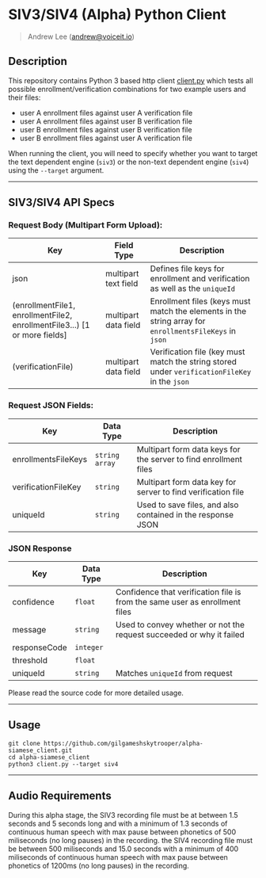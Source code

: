 # SIV3/SIV4 (Alpha) Python Client
> Andrew Lee ([andrew@voiceit.io](mailto:andrew@voiceit.io))

## Description

This repository contains Python 3 based http client [client.py](./client.py) which tests all possible enrollment/verification combinations for two example users and their files:

- user A enrollment files against user A verification file
- user A enrollment files against user B verification file
- user B enrollment files against user B verification file
- user B enrollment files against user A verification file

When running the client, you will need to specify whether you want to target the text dependent engine (`siv3`) or the non-text dependent engine (`siv4`) using the `--target` argument.

---

## SIV3/SIV4 API Specs

### Request Body (Multipart Form Upload):

| Key | Field Type | Description |
| -- | -- | -- |
| json | multipart text field | Defines file keys for enrollment and verification as well as the `uniqueId` |
| (enrollmentFile1, enrollmentFile2, enrollmentFile3...) [1 or more fields] | multipart data field | Enrollment files (keys must match the elements in the string array for `enrollmentsFileKeys` in `json` |
| (verificationFile) | multipart data field | Verification file (key must match the string stored under `verificationFileKey` in the `json` |


### Request JSON Fields: 

| Key | Data Type | Description |
| -- | -- | -- |
| enrollmentsFileKeys | `string array` | Multipart form data keys for the server to find enrollment files |
| verificationFileKey | `string` | Multipart form data key for server to find verification file |
| uniqueId | `string` | Used to save files, and also contained in the response JSON |



### JSON Response

| Key | Data Type | Description |
| -- | -- | -- |
| confidence | `float` | Confidence that verification file is from the same user as enrollment files |
| message | `string` | Used to convey whether or not the request succeeded or why it failed |
| responseCode | `integer` | |
| threshold | `float` | |
| uniqueId | `string` | Matches `uniqueId` from request |

Please read the source code for more detailed usage.

---

## Usage

```
git clone https://github.com/gilgameshskytrooper/alpha-siamese_client.git
cd alpha-siamese_client
python3 client.py --target siv4
```

---

## Audio Requirements

During this alpha stage, the SIV3 recording file must be at between 1.5 seconds and 5 seconds long and with a minimum of 1.3 seconds of continuous human speech with max pause between phonetics of 500 miliseconds (no long pauses) in the recording. the SIV4 recording file must be between 500 miliseconds and 15.0 seconds with a minimum of 400 miliseconds of continuous human speech with max pause between phonetics of 1200ms (no long pauses) in the recording.

